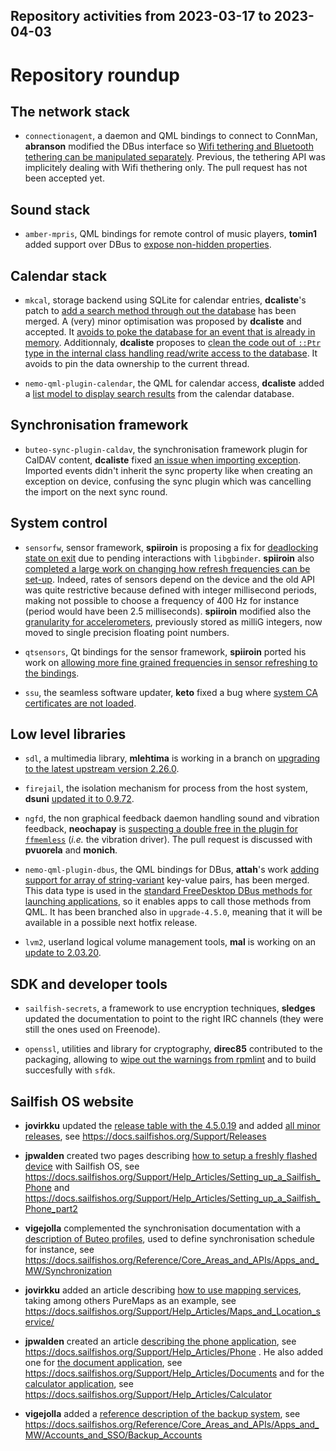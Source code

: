 Repository activities from 2023-03-17 to 2023-04-03
---------------------------------------------------

# Repository roundup


## The network stack

* `connectionagent`, a daemon and QML bindings to connect to ConnMan, **abranson** modified the DBus interface so [Wifi tethering and Bluetooth tethering can be manipulated separately](https://github.com/sailfishos/connectionagent/pull/3). Previous, the tethering API was implicitely dealing with Wifi thethering only. The pull request has not been accepted yet.

## Sound stack

* `amber-mpris`, QML bindings for remote control of music players, **tomin1** added support over DBus to [expose non-hidden properties](https://github.com/sailfishos/amber-mpris/pull/23).

## Calendar stack

* `mkcal`, storage backend using SQLite for calendar entries, **dcaliste**'s patch to [add a search method through out the database](https://github.com/sailfishos/mkcal/pull/49) has been merged. A (very) minor optimisation was proposed by **dcaliste** and accepted. It [avoids to poke the database for an event that is already in memory](https://github.com/sailfishos/mkcal/pull/55). Additionnaly, **dcaliste** proposes to [clean the code out of `::Ptr` type in the internal class handling read/write access to the database](https://github.com/sailfishos/mkcal/pull/56). It avoids to pin the data ownership to the current thread.

* `nemo-qml-plugin-calendar`, the QML for calendar access, **dcaliste** added a [list model to display search results](https://github.com/sailfishos/nemo-qml-plugin-calendar/pull/45) from the calendar database.

## Synchronisation framework

* `buteo-sync-plugin-caldav`, the synchronisation framework plugin for CalDAV content, **dcaliste** fixed [an issue when importing exception](https://github.com/sailfishos/buteo-sync-plugin-caldav/pull/20). Imported events didn't inherit the sync property like when creating an exception on device, confusing the sync plugin which was cancelling the import on the next sync round.

## System control

* `sensorfw`, sensor framework, **spiiroin** is proposing a fix for [deadlocking state on exit](https://github.com/sailfishos/sensorfw/pull/7) due to pending interactions with `libgbinder`. **spiiroin** also [completed a large work on changing how refresh frequencies can be set-up](https://github.com/sailfishos/sensorfw/pull/9). Indeed, rates of sensors depend on the device and the old API was quite restrictive because defined with integer millisecond periods, making not possible to choose a frequency of 400 Hz for instance (period would have been 2.5 milliseconds). **spiiroin** modified also the [granularity for accelerometers](https://github.com/sailfishos/sensorfw/pull/10), previously stored as milliG integers, now moved to single precision floating point numbers.

* `qtsensors`, Qt bindings for the sensor framework, **spiiroin** ported his work on [allowing more fine grained frequencies in sensor refreshing to the bindings](https://github.com/sailfishos/qtsensors/pull/1).

* `ssu`, the seamless software updater, **keto** fixed a bug where [system CA certificates are not loaded](https://github.com/sailfishos/ssu/pull/15).

## Low level libraries

* `sdl`, a multimedia library, **mlehtima** is working in a branch on [upgrading to the latest upstream version 2.26.0](https://github.com/sailfishos/libsdl/tree/update_226).

* `firejail`, the isolation mechanism for process from the host system, **dsuni** [updated it to 0.9.72](https://github.com/sailfishos/firejail/pull/17).

* `ngfd`, the non graphical feedback daemon handling sound and vibration feedback, **neochapay** is [suspecting a double free in the plugin for `ffmemless`](https://github.com/sailfishos/ngfd/pull/8) (_i.e._ the vibration driver). The pull request is discussed with **pvuorela** and **monich**.

* `nemo-qml-plugin-dbus`, the QML bindings for DBus, **attah**'s work [adding support for array of string-variant](https://github.com/sailfishos/nemo-qml-plugin-dbus/pull/13) key-value pairs, has been merged. This data type is used in the [standard FreeDesktop DBus methods for launching applications](https://specifications.freedesktop.org/desktop-entry-spec/desktop-entry-spec-latest.html#dbus), so it enables apps to call those methods from QML. It has been branched also in `upgrade-4.5.0`, meaning that it will be available in a possible next hotfix release.

* `lvm2`, userland logical volume management tools, **mal** is working on an [update to 2.03.20](https://github.com/sailfishos/lvm2/tree/jb60487).

## SDK and developer tools

* `sailfish-secrets`, a framework to use encryption techniques, **sledges** updated the documentation to point to the right IRC channels (they were still the ones used on Freenode).

* `openssl`, utilities and library for cryptography, **direc85** contributed to the packaging, allowing to [wipe out the warnings from rpmlint](https://github.com/sailfishos/openssl/pull/5) and to build succesfully with `sfdk`.

## Sailfish OS website

* **jovirkku** updated the [release table with the 4.5.0.19](https://github.com/sailfishos/docs.sailfishos.org/pull/296) and added [all minor releases](https://github.com/sailfishos/docs.sailfishos.org/pull/297), see https://docs.sailfishos.org/Support/Releases

* **jpwalden** created two pages describing [how to setup a freshly flashed device](https://github.com/sailfishos/docs.sailfishos.org/pull/289) with Sailfish OS, see https://docs.sailfishos.org/Support/Help_Articles/Setting_up_a_Sailfish_Phone and https://docs.sailfishos.org/Support/Help_Articles/Setting_up_a_Sailfish_Phone_part2

* **vigejolla** complemented the synchronisation documentation with a [description of Buteo profiles](https://github.com/sailfishos/docs.sailfishos.org/pull/298), used to define synchronisation schedule for instance, see https://docs.sailfishos.org/Reference/Core_Areas_and_APIs/Apps_and_MW/Synchronization

* **jovirkku** added an article describing [how to use mapping services](https://github.com/sailfishos/docs.sailfishos.org/pull/300), taking among others PureMaps as an example, see https://docs.sailfishos.org/Support/Help_Articles/Maps_and_Location_service/

* **jpwalden** created an article [describing the phone application](https://github.com/sailfishos/docs.sailfishos.org/pull/303), see https://docs.sailfishos.org/Support/Help_Articles/Phone . He also added one for [the document application](https://github.com/sailfishos/docs.sailfishos.org/pull/305), see https://docs.sailfishos.org/Support/Help_Articles/Documents and for the [calculator application](https://github.com/sailfishos/docs.sailfishos.org/pull/306), see https://docs.sailfishos.org/Support/Help_Articles/Calculator

* **vigejolla** added a [reference description of the backup system](https://github.com/sailfishos/docs.sailfishos.org/pull/302), see https://docs.sailfishos.org/Reference/Core_Areas_and_APIs/Apps_and_MW/Accounts_and_SSO/Backup_Accounts

